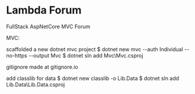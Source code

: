 # Lambda Forum

  FullStack AspNetCore MVC Forum

MVC:

  scaffolded a new dotnet mvc project
    $ dotnet new mvc --auth Individual --no-https --output Mvc
    $ dotnet sln add Mvc\Mvc.csproj

  gitignore made at gitignore.io

  add classlib for data
    $ dotnet new classlib -o Lib.Data
    $ dotnet sln add Lib.Data\Lib.Data.csproj
